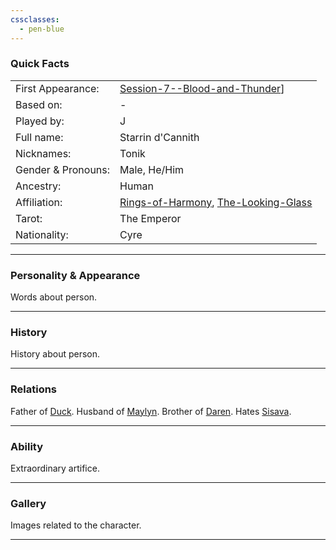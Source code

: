 ```yaml
---
cssclasses:
  - pen-blue
---
```

### Quick Facts

|                    |                                                                                                  |
| ------------------ | ------------------------------------------------------------------------------------------------ |
| First Appearance:  | [Session-7--Blood-and-Thunder](../-Session_Notes/Session-7--Blood-and-Thunder.md)] |
| Based on:          | -                                                                                                |
| Played by:         | J                                                                                                |
| Full name:         | Starrin d'Cannith                                                                                |
| Nicknames:         | Tonik                                                                                            |
| Gender & Pronouns: | Male, He/Him                                                                                     |
| Ancestry:          | Human                                                                                            |
| Affiliation:       | [Rings-of-Harmony](../Rings-of-Harmony.md), [The-Looking-Glass](../The-Looking-Glass.md) |
| Tarot:             | The Emperor                                                                                      |
| Nationality:       | Cyre                                                                                             |
***
### Personality & Appearance
Words about person.

***
### History
History about person.

***
### Relations
Father of [Duck](Duck.md).
Husband of [Maylyn](Maylyn.md).
Brother of [Daren](../../-Sacrosanct/Characters/Daren.md).
Hates [Sisava](Sisava.md).

***
### Ability
Extraordinary artifice.

***
### Gallery
Images related to the character.

***
